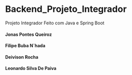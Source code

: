 # Backend_Projeto_Integrador
Projeto Integrador Feito com Java e Spring Boot
#### Jonas Pontes Queiroz

#### Filipe Buba N`hada

#### Deivison Rocha

#### Leonardo Silva De Paiva
